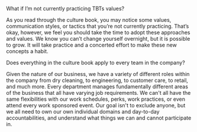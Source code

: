 What if I’m not currently practicing TBTs values? 


As you read through the culture book, you may notice some values, communication styles, or tactics that you’re not currently practicing. That’s okay, however, we feel you should take the time to adopt these approaches and values. We know you can’t change yourself overnight, but it is possible to grow. It will take practice and a concerted effort to make these new concepts a habit. 

Does everything in the culture book apply to every team in the company? 


Given the nature of our business, we have a variety of different roles within the company from dry cleaning, to engineering, to customer care, to retail, and much more. Every department manages fundamentally different areas of the business that all have varying job requirements. We can't all have the same flexibilities with our work schedules, perks, work practices, or even attend every work sponsored event. Our goal isn't to exclude anyone, but we all need to own our own individual domains and day-to-day accountabilities, and understand what things we can and cannot participate in.    
